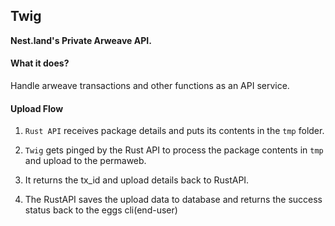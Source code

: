 ## Twig

**Nest.land's Private Arweave API.**

#### What it does?

Handle arweave transactions and other functions as an API service.

#### Upload Flow

1. `Rust API` receives package details and puts its contents in the `tmp` folder.

2. `Twig` gets pinged by the Rust API to process the package contents in `tmp` and upload to the permaweb.

3. It returns the tx_id and upload details back to RustAPI.

4. The RustAPI saves the upload data to database and returns the success status back to the eggs cli(end-user)
